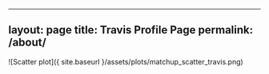 
---
layout: page
title: Travis Profile Page
permalink: /about/
---

![Scatter plot]({ site.baseurl }/assets/plots/matchup_scatter_travis.png)
